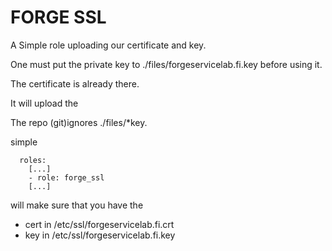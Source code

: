 # FORGE SSL

A Simple role uploading our certificate and key.

One must put the private key to ./files/forgeservicelab.fi.key before using it.

The certificate is already there.

It will upload the

The repo (git)ignores ./files/\*key.

simple

```
  roles:
    [...]
    - role: forge_ssl
    [...]
```

will make sure that you have the
- cert in /etc/ssl/forgeservicelab.fi.crt
- key in /etc/ssl/forgeservicelab.fi.key
